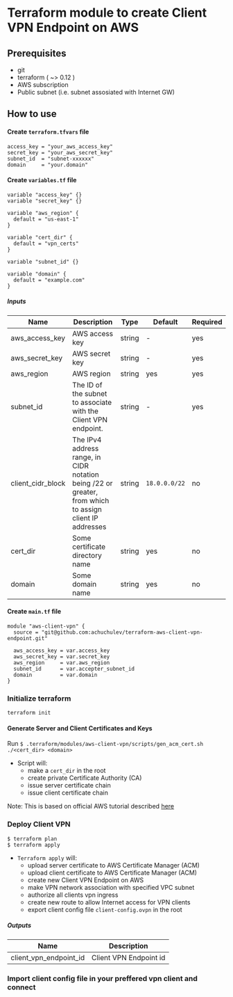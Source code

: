 # Terraform module to create Client VPN Endpoint on AWS

## Prerequisites

- git
- terraform ( ~> 0.12 )
- AWS subscription
- Public subnet (i.e. subnet assosiated with Internet GW)

## How to use

#### Create `terraform.tfvars` file

```
access_key = "your_aws_access_key"
secret_key = "your_aws_secret_key"
subnet_id  = "subnet-xxxxxx"
domain     = "your.domain"
```

#### Create `variables.tf` file

```
variable "access_key" {}
variable "secret_key" {}

variable "aws_region" {
  default = "us-east-1"
}

variable "cert_dir" {
  default = "vpn_certs"
}

variable "subnet_id" {}

variable "domain" {
  default = "example.com"
}
```

##### Inputs

| Name  |	Description |	Type |  Default |	Required
| ----- | ----------- | ---- |  ------- | --------
| aws_access_key | AWS access key | string  | - | yes
| aws_secret_key | AWS secret key | string  | - | yes
| aws_region | AWS region | string  | yes | yes
| subnet_id | The ID of the subnet to associate with the Client VPN endpoint. | string  | - | yes
| client_cidr_block | The IPv4 address range, in CIDR notation being /22 or greater, from which to assign client IP addresses | string  | `18.0.0.0/22` | no
| cert_dir | Some certificate directory name | string | yes | no
| domain | Some domain name | string  | yes | no


#### Create `main.tf` file

```
module "aws-client-vpn" {
  source = "git@github.com:achuchulev/terraform-aws-client-vpn-endpoint.git"

  aws_access_key = var.access_key
  aws_secret_key = var.secret_key
  aws_region     = var.aws_region
  subnet_id      = var.accepter_subnet_id
  domain         = var.domain
}

```

### Initialize terraform 

```
terraform init
```

#### Generate Server and Client Certificates and Keys

Run `$ .terraform/modules/aws-client-vpn/scripts/gen_acm_cert.sh ./<cert_dir> <domain>`

- Script will:
  - make a `cert_dir` in the root
  - create private Certificate Authority (CA)
  - issue server certificate chain
  - issue client certificate chain
  
Note: This is based on official AWS tutorial described [here](https://docs.aws.amazon.com/vpn/latest/clientvpn-admin/authentication-authorization.html#mutual)

### Deploy Client VPN

```
$ terraform plan
$ terraform apply
```

- `Terraform apply` will:
  - upload server certificate to AWS Certificate Manager (ACM)
  - upload client certificate to AWS Certificate Manager (ACM)
  - create new Client VPN Endpoint on AWS 
  - make VPN network association with specified VPC subnet
  - authorize all clients vpn ingress
  - create new route to allow Internet access for VPN clients
  - export client config file `client-config.ovpn` in the root

##### Outputs

| Name  |	Description 
| ----- | ----------- 
| client_vpn_endpoint_id | Client VPN Endpoint id


### Import client config file in your preffered vpn client and connect
